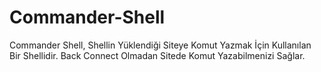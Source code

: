 # Commander-Shell
Commander Shell, Shellin Yüklendiği Siteye Komut Yazmak İçin Kullanılan Bir Shellidir. Back Connect Olmadan Sitede Komut Yazabilmenizi Sağlar.
